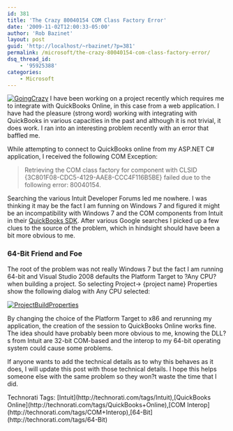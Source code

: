```yaml
---
id: 381
title: 'The Crazy 80040154 COM Class Factory Error'
date: '2009-11-02T12:00:33-05:00'
author: 'Rob Bazinet'
layout: post
guid: 'http://localhost/~rbazinet/?p=381'
permalink: /microsoft/the-crazy-80040154-com-class-factory-error/
dsq_thread_id:
    - '95925388'
categories:
    - Microsoft
---
```


[![GoingCrazy](http://accidentaltechnologist.com/files/media/image/WindowsLiveWriter/TheCrazy80040154COMClassFactoryError_A082/GoingCrazy_thumb.jpg "GoingCrazy")](http://accidentaltechnologist.com/files/media/image/WindowsLiveWriter/TheCrazy80040154COMClassFactoryError_A082/GoingCrazy_2.jpg) I have been working on a project recently which requires me to integrate with QuickBooks Online, in this case from a web application. I have had the pleasure (strong word) working with integrating with QuickBooks in various capacities in the past and although it is not trivial, it does work. I ran into an interesting problem recently with an error that baffled me.

While attempting to connect to QuickBooks online from my ASP.NET C# application, I received the following COM Exception:

> Retrieving the COM class factory for component with CLSID {3C801F08-CDC5-4129-AAE8-CCC4F116B5BE} failed due to the following error: 80040154.

Searching the various Intuit Developer Forums led me nowhere. I was thinking it may be the fact I am funning on Windows 7 and figured it might be an incompatibility with Windows 7 and the COM components from Intuit in their [QuickBooks SDK](http://developer.intuit.com/). After various Google searches I picked up a few clues to the source of the problem, which in hindsight should have been a bit more obvious to me.

### 64-Bit Friend and Foe

The root of the problem was not really Windows 7 but the fact I am running 64-bit and Visual Studio 2008 defaults the Platform Target to ?Any CPU? when building a project. So selecting Project-&gt; {project name} Properties show the following dialog with Any CPU selected:

[![ProjectBuildProperties](http://accidentaltechnologist.com/files/media/image/WindowsLiveWriter/TheCrazy80040154COMClassFactoryError_A082/ProjectBuildProperties_thumb.png "ProjectBuildProperties")](http://accidentaltechnologist.com/files/media/image/WindowsLiveWriter/TheCrazy80040154COMClassFactoryError_A082/ProjectBuildProperties_2.png)

By changing the choice of the Platform Target to x86 and rerunning my application, the creation of the session to QuickBooks Online works fine. The idea should have probably been more obvious to me, knowing the DLL?s from Intuit are 32-bit COM-based and the interop to my 64-bit operating system could cause some problems.

If anyone wants to add the technical details as to why this behaves as it does, I will update this post with those technical details. I hope this helps someone else with the same problem so they won?t waste the time that I did.

<div class="wlWriterEditableSmartContent" id="scid:0767317B-992E-4b12-91E0-4F059A8CECA8:0c2c6987-6d68-499b-ab4b-284ce04e7c9f" style="padding-bottom: 0px; margin: 0px; padding-left: 0px; padding-right: 0px; display: inline; float: none; padding-top: 0px">Technorati Tags: [Intuit](http://technorati.com/tags/Intuit),[QuickBooks Online](http://technorati.com/tags/QuickBooks+Online),[COM Interop](http://technorati.com/tags/COM+Interop),[64-Bit](http://technorati.com/tags/64-Bit)</div>